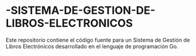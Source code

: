 # -SISTEMA-DE-GESTION-DE-LIBROS-ELECTRONICOS
Este repositorio contiene el código fuente para un Sistema de Gestión de Libros Electrónicos desarrollado en el lenguaje de programación Go.
